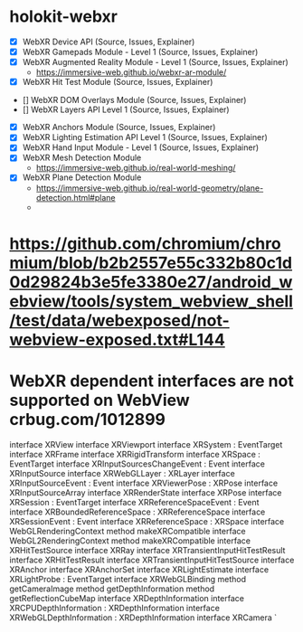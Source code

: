 # holokit-webxr

- [x] WebXR Device API (Source, Issues, Explainer) 
- [x] WebXR Gamepads Module - Level 1 (Source, Issues, Explainer)
- [x] WebXR Augmented Reality Module - Level 1 (Source, Issues, Explainer)
  - https://immersive-web.github.io/webxr-ar-module/
- [x] WebXR Hit Test Module (Source, Issues, Explainer)
- [] WebXR DOM Overlays Module (Source, Issues, Explainer)
- [] WebXR Layers API Level 1 (Source, Issues, Explainer)
- [x] WebXR Anchors Module (Source, Issues, Explainer)
- [x] WebXR Lighting Estimation API Level 1 (Source, Issues, Explainer)
- [x] WebXR Hand Input Module - Level 1 (Source, Issues, Explainer)
- [x] WebXR Mesh Detection Module 
  - https://immersive-web.github.io/real-world-meshing/
- [x] WebXR Plane Detection Module
  - https://immersive-web.github.io/real-world-geometry/plane-detection.html#plane
  - 
# https://github.com/chromium/chromium/blob/b2b2557e55c332b80c1d0d29824b3e5fe3380e27/android_webview/tools/system_webview_shell/test/data/webexposed/not-webview-exposed.txt#L144
# WebXR dependent interfaces are not supported on WebView crbug.com/1012899
interface XRView
interface XRViewport
interface XRSystem : EventTarget
interface XRFrame
interface XRRigidTransform
interface XRSpace : EventTarget
interface XRInputSourcesChangeEvent : Event
interface XRInputSource
interface XRWebGLLayer : XRLayer
interface XRInputSourceEvent : Event
interface XRViewerPose : XRPose
interface XRInputSourceArray
interface XRRenderState
interface XRPose
interface XRSession : EventTarget
interface XRReferenceSpaceEvent : Event
interface XRBoundedReferenceSpace : XRReferenceSpace
interface XRSessionEvent : Event
interface XRReferenceSpace : XRSpace
interface WebGLRenderingContext
    method makeXRCompatible
interface WebGL2RenderingContext
    method makeXRCompatible
interface XRHitTestSource
interface XRRay
interface XRTransientInputHitTestResult
interface XRHitTestResult
interface XRTransientInputHitTestSource
interface XRAnchor
interface XRAnchorSet
interface XRLightEstimate
interface XRLightProbe : EventTarget
interface XRWebGLBinding
    method getCameraImage
    method getDepthInformation
    method getReflectionCubeMap
interface XRDepthInformation
interface XRCPUDepthInformation : XRDepthInformation
interface XRWebGLDepthInformation : XRDepthInformation
interface XRCamera
`